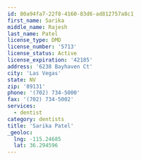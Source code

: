 ```yaml
---
id: 80a94fa7-22f8-4160-83d6-ad812757a8c1
first_name: Sarika
middle_name: Rajesh
last_name: Patel
license_type: DMD
license_number: '5713'
license_status: Active
license_expiration: '42185'
address: '6238 Bayhaven Ct'
city: 'Las Vegas'
state: NV
zip: '89131'
phone: '(702) 734-5000'
fax: '(702) 734-5002'
services:
  - dentist
category: dentists
title: 'Sarika Patel'
_geoloc:
  lng: -115.24685
  lat: 36.294596
---
```

